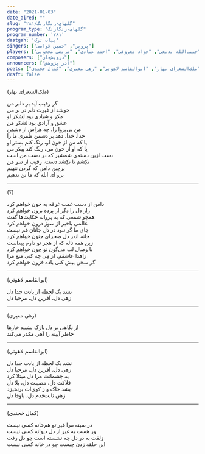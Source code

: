 ```yaml
---
date: "2021-01-03"
date_aired: ""
slug: "گلهای-رنگارنگ/۲۸۱"
program_type: "گلهای-رنگارنگ"
program_number: '۲۸۱'
dastgah: 'بیات ترک'
singers: ["پروین", "حسین قوامی"]
players: ["پرویز یاحقی", "حبیب‌الله بدیعی", "جواد معروفی", "احمد عبادی", "مرتضی محجوبی"]
composers: ["درویش‌خان"]
announcers: ["آذر پژوهش"]
poets: ["ملک‌الشعرای بهار", "ابوالقاسم لاهوتی", "رهی معیری", "کمال خجندی"]
draft: false
---
```


(ملک‌الشعرای بهار)  

گر رقیب آید برِ دلبر من  
جوشد از غیرت دلم در بر من  
مکر و شیادی بود لشکر او  
عشق و آزادی بود لشکر من  
من بی‌پروا را، چه هراس از دشمن  
خدا، خدا، دهد بر دشمن ظفری ما را  
یا که من از خون او، رنگ کنم بستر او  
یا که او از خون من، رنگ کند پیکر من  
دست ازین دسته‌ی شمشیر که در دست من است  
نکِشم تا نکِشد دست، رقیب از سر من  
برچین دامن که گردن ننهیم  
برو ای ابله که ما تن ندهیم  

---  

(؟)  

دامن از دست غمت غرقه به خون خواهم کرد  
راز دل را دگر از پرده برون خواهم کرد  
همچو شمعی که به پروانه حکایت‌ها گفت  
عالمی باخبر از سوز درون خواهم کرد  
جای ما گر نبود در دل جانان غم نیست  
خانه اندر دل صحرای جنون خواهم کرد  
زین همه ناله که از هجر تو دارم پیداست  
با وصال لب می‌گون تو چون خواهم کرد  
زاهدا عاشقم، از مِی چه کنی منع مرا  
گر سخن بیش کنی باده فزون خواهم کرد  

---  

(ابوالقاسم لاهوتی)  

نشد یک لحظه از یادت جدا دل  
زهی دل، آفرین دل، مرحبا دل  

---  

(رهی معیری)  

از نگاهی بر دل نازک نشیند خارها  
خاطر آیینه را آهی مکدر می‌کند  

---  

(ابوالقاسم لاهوتی)  

نشد یک لحظه از یادت جدا دل  
زهی دل، آفرین دل، مرحبا دل  
به چشمانت مرا دل مبتلا کرد  
فلاکت دل، مصیبت دل، بلا دل  
بشد خاک و ز کوی‌ات برنخیزد  
زهی ثابت‌قدم دل، باوفا دل  

---  

(کمال خجندی)  

در سینه مرا غیر تو هم‌خانه کسی نیست  
ور هست به غیر از دل دیوانه کسی نیست  
زلفت به در دل چه نشسته است چو دل رفت  
این حلقه زدن چیست چو در خانه کسی نیست  
